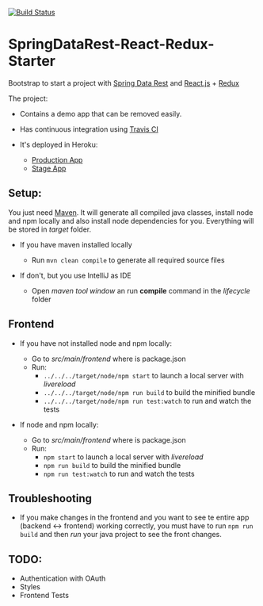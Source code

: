 [![Build Status](https://travis-ci.org/JoseDeniz/SpringDataRest-React-Redux-Starter.svg?branch=master)](https://travis-ci.org/JoseDeniz/SpringDataRest-React-Redux-Starter)

# SpringDataRest-React-Redux-Starter

Bootstrap to start a project with [Spring Data Rest](http://projects.spring.io/spring-data-rest/) and [React.js](https://facebook.github.io/react/) + [Redux](http://redux.js.org/)

The project:

- Contains a demo app that can be removed easily.
- Has continuous integration using [Travis CI](https://travis-ci.org/)
- It's deployed in Heroku:

  - [Production App](https://ci-spring-boot-data-rest-react.herokuapp.com/)
  - [Stage App](https://ci-spring-boot-data-rest-stage.herokuapp.com)

## Setup:

You just need [Maven](https://maven.apache.org/). It will generate all compiled java classes, install node and npm locally and also install node dependencies for you. Everything will be stored in _target_ folder.


  - If you have maven installed locally

    - Run `mvn clean compile` to generate all required source files
  
  - If don't, but you use IntelliJ as IDE

    - Open _maven tool window_ an run **compile** command in the _lifecycle_ folder

## Frontend

  - If you have not installed node and npm locally:
  
    - Go to _src/main/frontend_ where is package.json
    - Run:
      - `../../../target/node/npm start` to launch a local server with _livereload_ 
      - `../../../target/node/npm run build` to build the minified bundle 
      - `../../../target/node/npm run test:watch` to run and watch the tests 

  - If node and npm locally:
  
    - Go to _src/main/frontend_ where is package.json
    - Run:
      - `npm start` to launch a local server with _livereload_ 
      - `npm run build` to build the minified bundle 
      - `npm run test:watch` to run and watch the tests 

## Troubleshooting

  - If you make changes in the frontend and you want to see te entire app (backend <-> frontend) working correctly, you must have to run `npm run build` and then _run_ your java project to see the front changes.
  
## TODO:

  - Authentication with OAuth
  - Styles
  - Frontend Tests
